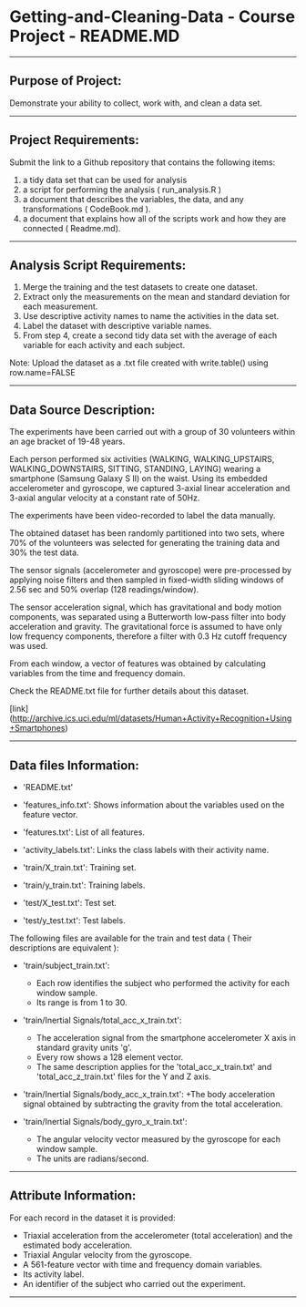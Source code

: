
# Getting-and-Cleaning-Data - Course Project - README.MD

***

## Purpose of Project:

Demonstrate your ability to collect, work with, and clean a data set.

***

## Project Requirements: 

Submit the link to a Github repository that contains the following items:

1. a tidy data set that can be used for analysis
2. a script for performing the analysis ( run_analysis.R )
3. a document that describes the variables, the data, and any transformations ( CodeBook.md ).
4. a document that explains how all of the scripts work and how they are connected ( Readme.md). 

***

## Analysis Script Requirements:

1. Merge the training and the test datasets to create one dataset.
2. Extract only the measurements on the mean and standard deviation for each measurement. 
3. Use descriptive activity names to name the activities in the data set.
4. Label the dataset with descriptive variable names. 
5. From step 4, create a second tidy data set with the average of each variable for each activity and each subject. 

Note: Upload the dataset as a .txt file created with write.table() using row.name=FALSE

***

## Data Source Description:

The experiments have been carried out with a group of 30 volunteers within an age bracket of 19-48 years.
 
Each person performed six activities (WALKING, WALKING_UPSTAIRS, WALKING_DOWNSTAIRS, SITTING, STANDING, LAYING) 
wearing a smartphone (Samsung Galaxy S II) on the waist. Using its embedded accelerometer and gyroscope, 
we captured 3-axial linear acceleration and 3-axial angular velocity at a constant rate of 50Hz. 

The experiments have been video-recorded to label the data manually. 

The obtained dataset has been randomly partitioned into two sets, where 70% of the volunteers was selected 
for generating the training data and 30% the test data. 

The sensor signals (accelerometer and gyroscope) were pre-processed by applying noise filters and then sampled 
in fixed-width sliding windows of 2.56 sec and 50% overlap (128 readings/window). 

The sensor acceleration signal, which has gravitational and body motion components, was separated using a Butterworth 
low-pass filter into body acceleration and gravity. The gravitational force is assumed to have only low frequency components, 
therefore a filter with 0.3 Hz cutoff frequency was used. 

From each window, a vector of features was obtained by calculating variables from the time and frequency domain.

Check the README.txt file for further details about this dataset. 

[link] (http://archive.ics.uci.edu/ml/datasets/Human+Activity+Recognition+Using+Smartphones)

***

## Data files Information:

* 'README.txt'

* 'features_info.txt': Shows information about the variables used on the feature vector.

* 'features.txt': List of all features.

* 'activity_labels.txt': Links the class labels with their activity name.

* 'train/X_train.txt': Training set.

* 'train/y_train.txt': Training labels.

* 'test/X_test.txt': Test set.

* 'test/y_test.txt': Test labels.


The following files are available for the train and test data ( Their descriptions are equivalent ): 

* 'train/subject_train.txt': 
	+ Each row identifies the subject who performed the activity for each window sample. 
	+ Its range is from 1 to 30. 

* 'train/Inertial Signals/total_acc_x_train.txt': 
	+ The acceleration signal from the smartphone accelerometer X axis in standard gravity units 'g'. 
	+ Every row shows a 128 element vector. 
	+ The same description applies for the 'total_acc_x_train.txt' and 'total_acc_z_train.txt' files for the Y and Z axis. 

* 'train/Inertial Signals/body_acc_x_train.txt': 
	+The body acceleration signal obtained by subtracting the gravity from the total acceleration. 

* 'train/Inertial Signals/body_gyro_x_train.txt': 
	+ The angular velocity vector measured by the gyroscope for each window sample. 
	+ The units are radians/second.

***

## Attribute Information:

For each record in the dataset it is provided: 

* Triaxial acceleration from the accelerometer (total acceleration) and the estimated body acceleration. 
* Triaxial Angular velocity from the gyroscope. 
* A 561-feature vector with time and frequency domain variables. 
* Its activity label. 
* An identifier of the subject who carried out the experiment.

***
